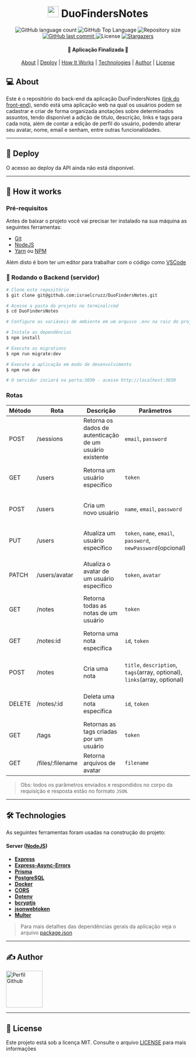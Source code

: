 <h1 align="center">
    <img src=".github/logo-rocketnotes.svg" title="Rocketnotes" alt="" width="30px" />
    DuoFindersNotes
</h1>

<p align="center">
  <img alt="GitHub language count" src="https://img.shields.io/github/languages/count/israelcruzz/DuoFindersNotes">

  <img alt="GitHub Top Language" src="https://img.shields.io/github/languages/top/israelcruzz/DuoFindersNotes" />

  <img alt="Repository size" src="https://img.shields.io/github/repo-size/israelcruzz/DuoFindersNotes">
  
  <a href="https://github.com/israelcruzz/DuoFindersNotes/commits/master">
    <img alt="GitHub last commit" src="https://img.shields.io/github/last-commit/israelcruzz/DuoFindersNotes">
  </a>
    
   <img alt="License" src="https://img.shields.io/github/license/israelcruzz/DuoFindersNotes">

   <a href="https://github.com/israelcruzz/DuoFindersNotes/stargazers">
    <img alt="Stargazers" src="https://img.shields.io/github/stars/israelcruzz/DuoFindersNotes?style=social">
  </a>
</p>

<h4 align="center"> 
	🚀 Aplicação Finalizada 🚀
</h4>

<p align="center">
 <a href="#-about">About</a> |
 <a href="#-deploy">Deploy</a> | 
 <a href="#-how-it-works">How It Works</a> | 
 <a href="#-technologies">Technologies</a> | 
 <a href="#-author">Author</a> | 
 <a href="#-license">License</a>
</p>


## 💻 About

Este é o repositório do back-end da aplicação DuoFindersNotes ([link do front-end](https://github.com/israelcruzz)), sendo está uma aplicação web na qual os usuários podem se cadastrar e criar de forma organizada anotações sobre determinados assuntos, tendo disponível a adição de titulo, descrição, links e tags para cada nota, além de contar a edição de perfil do usuário, podendo alterar seu avatar, nome, email e senham, entre outras funcionalidades.

---

## 🔗 Deploy

O acesso ao deploy da API ainda não está disponivel.

---

## 🚀 How it works

### Pré-requisitos

Antes de baixar o projeto você vai precisar ter instalado na sua máquina as seguintes ferramentas:

* [Git](https://git-scm.com)
* [NodeJS](https://nodejs.org/en/)
* [Yarn](https://yarnpkg.com/) ou [NPM](https://www.npmjs.com/)

Além disto é bom ter um editor para trabalhar com o código como [VSCode](https://code.visualstudio.com/)

### 🎲 Rodando o Backend (servidor)

```bash
# Clone este repositório
$ git clone git@github.com:israelcruzz/DuoFindersNotes.git

# Acesse a pasta do projeto no terminal/cmd
$ cd DuoFindersNotes

# Configure as variáveis de ambiente em um arquivo .env na raiz do projeto (use o arquivo .env.example como base)

# Instale as dependências
$ npm install

# Execute as migrations
$ npm run migrate:dev

# Execute a aplicação em modo de desenvolvimento
$ npm run dev

# O servidor inciará na porta:3030 - acesse http://localhost:3030

```

### Rotas

| Método | Rota	| Descrição	| Parâmetros | Observação |
| --- | --- | --- | --- | --- |
| POST | /sessions | Retorna os dados de autenticação de um usuário existente | `email`, `password` | enviar parâmetros no `body` | 
| GET	| /users	| Retorna um usuário específico	| `token` |	enviar `token` de autenticação no `header` |
| POST | /users | Cria um novo usuário | `name`, `email`, `password` | enviar parâmetros no `body` da requisição |
| PUT | /users | Atualiza um usuário específico | `token`, `name`, `email`, `password`, `newPassword`(opcional) | enviar `token` pelo `header` e o restante no `body` |
| PATCH | /users/avatar | Atualiza o avatar de um usuário específico | `token`, `avatar` | enviar `token` pelo `header` e o `avatar` no formato `multipart` |
| GET | /notes | Retorna todas as notas de um usuário | `token` | enviar `token` de autenticação no `header` |
| GET | /notes:id | Retorna uma nota específica | `id`, `token` |  enviar `token` pelo `header` e `id` pela rota |
| POST | /notes | Cria uma nota | `title`, `description`, `tags`(array, optional), `links`(array, optional) | enviar `token` pelo `header` e o restante no `body` |
| DELETE | /notes/:id | Deleta uma nota específica | `id`, `token` | enviar `token` pelo `header` e `id` pela rota |
| GET | /tags | Retornas as tags criadas por um usuário | `token` | enviar `token` de autenticação no `header` |
| GET | /files/:filename | Retorna arquivos de avatar | `filename` | enviar `filename` pela rota |

> Obs: todos os parâmetros enviados e respondidos no corpo da requisição e resposta estão no formato `JSON`.

---

## 🛠 Technologies

As seguintes ferramentas foram usadas na construção do projeto:

#### **Server**  ([NodeJS](https://nodejs.org/en/))

-   **[Express](https://expressjs.com/pt-br/)**
-   **[Express-Async-Errors](https://www.npmjs.com/package/express-async-errors)**
-   **[Prisma](https://prisma.com/)**
-   **[PostgreSQL](https://node-postgres.com/)**
-   **[Docker](https://github.com/docker)**
-   **[CORS](https://www.npmjs.com/package/cors)**
-   **[Dotenv](https://www.npmjs.com/package/dotenv)**
-   **[bcryptjs](https://www.npmjs.com/package/bcryptjs)**
-   **[jsonwebtoken](https://www.npmjs.com/package/jsonwebtoken)**
-   **[Multer](https://www.npmjs.com/package/multer)**

> Para mais detalhes das dependências gerais da aplicação veja o arquivo [package.json](./package.json)

---

## ✍ Author

<img alt="Perfil Github" title="Perfil Github" src="https://github.com/israelcruzz.png" width="100px" />

---

## 📝 License

Este projeto está sob a licença MIT. Consulte o arquivo [LICENSE](./LICENSE) para mais informações